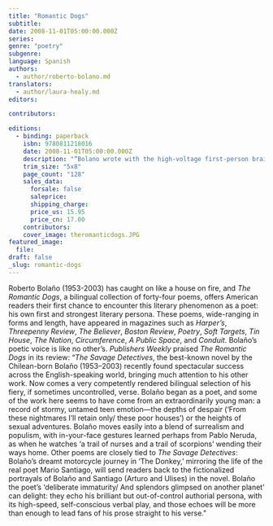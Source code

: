 ```yaml
---
title: "Romantic Dogs"
subtitle:
date: 2008-11-01T05:00:00.000Z
series:
genre: "poetry"
subgenre:
language: Spanish
authors:
  - author/roberto-bolano.md
translators:
  - author/laura-healy.md
editors:

contributors:

editions:
  - binding: paperback
    isbn: 9780811218016
    date: 2008-11-01T05:00:00.000Z
    description: "“Bolano wrote with the high-voltage first-person braininess of a Saul Bellow and an extreme subversive vision of his own.” –Francisco Goldman, The New York Times Magazine "
    trim_size: "5x8"
    page_count: "128"
    sales_data:
      forsale: false
      saleprice:
      shipping_charge:
      price_us: 15.95
      price_cn: 17.00
    contributors:
    cover_image: theromanticdogs.JPG
featured_image:
  file:
draft: false
_slug: romantic-dogs
---
```


Roberto Bolaño (1953-2003) has caught on like a house on fire, and _The Romantic Dogs_, a bilingual collection of forty-four poems, offers American readers their first chance to encounter this literary phenomenon as a poet: his own first and strongest literary persona. These poems, wide-ranging in forms and length, have appeared in magazines such as _Harper’s_, _Threepenny Review_, _The Believer_, _Boston Review_, _Poetry_, _Soft Targets_, _Tin House_, _The Nation_, _Circumference_, _A Public Space_, and _Conduit_. Bolaño’s poetic voice is like no other’s. _Publishers Weekly_ praised _The Romantic Dogs_ in its review: “_The Savage Detectives_, the best-known novel by the Chilean-born Bolaño (1953–2003) recently found spectacular success across the English-speaking world, bringing much attention to his other work. Now comes a very competently rendered bilingual selection of his fiery, if sometimes uncontrolled, verse. Bolaño began as a poet, and some of the work here seems to have come from an extraordinarily young man: a record of stormy, untamed teen emotion—the depths of despair (‘From these nightmares I’ll retain only/ these poor houses’) or the heights of sexual adventures. Bolaño moves easily into a blend of surrealism and populism, with in-your-face gestures learned perhaps from Pablo Neruda, as when he watches ‘a trail of nurses and a trail of scorpions’ wending their ways home. Other poems are closely tied to _The Savage Detectives_: Bolaño’s dreamt motorcycle journey in ‘The Donkey,’ mirroring the life of the real poet Mario Santiago, will send readers back to the fictionalized portrayals of Bolaño and Santiago (Arturo and Ulises) in the novel. Bolaño the poet’s ‘deliberate immaturity/ And splendors glimpsed on another planet’ can delight: they echo his brilliant but out-of-control authorial persona, with its high-speed, self-conscious verbal play, and those echoes will be more than enough to lead fans of his prose straight to his verse."

